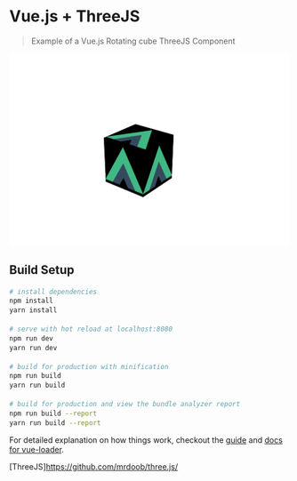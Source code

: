 # Vue.js + ThreeJS 

> Example of a Vue.js  Rotating cube ThreeJS Component 

![Alt text](/static/screen-shot.png?raw=true "screen render of logo on cube")


## Build Setup

``` bash
# install dependencies
npm install
yarn install

# serve with hot reload at localhost:8080
npm run dev
yarn run dev

# build for production with minification
npm run build
yarn run build

# build for production and view the bundle analyzer report
npm run build --report
yarn run build --report
```



For detailed explanation on how things work, checkout the [guide](http://vuejs-templates.github.io/webpack/) and [docs for vue-loader](http://vuejs.github.io/vue-loader).


[ThreeJS]https://github.com/mrdoob/three.js/